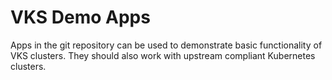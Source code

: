 # VKS Demo Apps

Apps in the git repository can be used to demonstrate basic functionality of VKS clusters.  They should also work with upstream compliant Kubernetes clusters.
